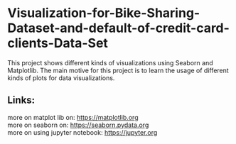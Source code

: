 # Visualization-for-Bike-Sharing-Dataset-and-default-of-credit-card-clients-Data-Set

This project shows different kinds of visualizations using Seaborn and Matplotlib. The main motive for this project is to learn the usage of different kinds of plots for data visualizations.

## Links:
more on matplot lib on: https://matplotlib.org <br>
more on seaborn on: https://seaborn.pydata.org <br>
more on using jupyter notebook: https://jupyter.org
